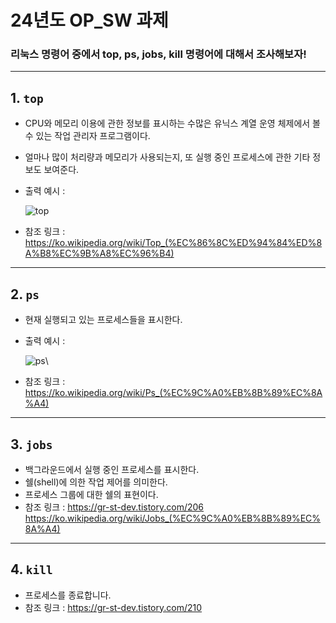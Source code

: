 
24년도 OP_SW 과제
=
### 리눅스 명령어 중에서 top, ps, jobs, kill 명령어에 대해서 조사해보자!
---

## 1. `top`
   + CPU와 메모리 이용에 관한 정보를 표시하는 수많은 유닉스 계열 운영 체제에서 볼 수 있는 작업 관리자 프로그램이다.
   + 얼마나 많이 처리량과 메모리가 사용되는지, 또 실행 중인 프로세스에 관한 기타 정보도 보여준다.
   + 출력 예시 :

     
     ![top](https://github.com/juuyuul/OS_SW_24/assets/166657497/1ee5e8bf-e742-4a3f-a997-32a0965b9f5a)
   + 참조 링크 : <https://ko.wikipedia.org/wiki/Top_(%EC%86%8C%ED%94%84%ED%8A%B8%EC%9B%A8%EC%96%B4)>
---
## 2. `ps`
   + 현재 실행되고 있는 프로세스들을 표시한다.
   + 출력 예시 :

     
     ![ps](https://github.com/juuyuul/OS_SW_24/assets/166657497/e8d4cf69-ccb0-4e2d-939d-4c1bddcb5c47)\
   + 참조 링크 : <https://ko.wikipedia.org/wiki/Ps_(%EC%9C%A0%EB%8B%89%EC%8A%A4)>
---
## 3. `jobs`
   + 백그라운드에서 실행 중인 프로세스를 표시한다.
   + 쉘(shell)에 의한 작업 제어를 의미한다.
   + 프로세스 그룹에 대한 쉘의 표현이다.
   + 참조 링크 : <https://gr-st-dev.tistory.com/206> <https://ko.wikipedia.org/wiki/Jobs_(%EC%9C%A0%EB%8B%89%EC%8A%A4)>
---
## 4. `kill`
   + 프로세스를 종료합니다.
   + 참조 링크 : <https://gr-st-dev.tistory.com/210>
